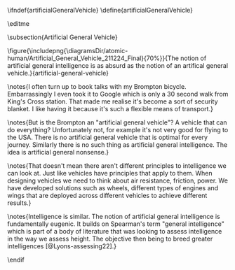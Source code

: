 \ifndef{artificialGeneralVehicle}
\define{artificialGeneralVehicle}

\editme

\subsection{Artificial General Vehicle}

\figure{\includepng{\diagramsDir/atomic-human/Artificial_General_Vehicle_211224_Final}{70%}}{The notion of artificial general intelligence is as absurd as the notion of an artifical general vehicle.}{artificial-general-vehicle}

\notes{I often turn up to book talks with my Brompton bicycle. Embarrassingly I even took it to Google which is only a 30 second walk from King's Cross station. That made me realise it's become a sort of security blanket. I like having it because it's such a flexible means of transport.}

\notes{But is the Brompton an "artificial general vehicle"? A vehicle that can do everything? Unfortunately not, for example it's not very good for flying to the USA. There is no artificial general vehicle that is optimal for every journey. Similarly there is no such thing as artificial general intelligence. The idea is artificial general nonsense.}

\notes{That doesn't mean there aren't different principles to intelligence we can look at. Just like vehicles have principles that apply to them. When designing vehicles we need to think about air resistance, friction, power. We have developed solutions such as wheels, different types of engines and wings that are deployed across different vehicles to achieve different results.}

\notes{Intelligence is similar. The notion of artificial general intelligence is fundamentally eugenic. It builds on Spearman's term "general intelligence" which is part of a body of literature that was looking to assess intelligence in the way we assess height. The objective then being to breed greater intelligences [@Lyons-assessing22].}


\endif
